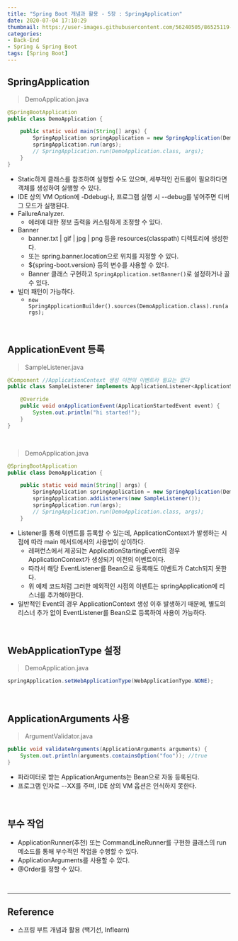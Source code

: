 ```yaml
---
title: "Spring Boot 개념과 활용 - 5장 : SpringApplication"
date: 2020-07-04 17:10:29
thumbnail: https://user-images.githubusercontent.com/56240505/86525119-eea35780-bebd-11ea-8fbd-ceacfdfae2c6.png
categories:
- Back-End
- Spring & Spring Boot
tags: [Spring Boot]
---
```


## SpringApplication

> DemoApplication.java

```java
@SpringBootApplication
public class DemoApplication {

    public static void main(String[] args) {
        SpringApplication springApplication = new SpringApplication(DemoApplication.class);
        springApplication.run(args);
        // SpringApplication.run(DemoApplication.class, args);
    }
}
```

* Static하게 클래스를 참조하여 실행할 수도 있으며, 세부적인 컨트롤이 필요하다면 객체를 생성하여 실행할 수 있다.
* IDE 상의 VM Option에 -Ddebug나, 프로그램 실행 시 --debug를 넣어주면 디버그 모드가 실행된다.
* FailureAnalyzer.
  * 에러에 대한 정보 출력을 커스텀하게 조정할 수 있다.
* Banner
  * banner.txt | gif | jpg | png 등을 resources(classpath) 디렉토리에 생성한다.
  * 또는 spring.banner.location으로 위치를 지정할 수 있다.
  * ${spring-boot.version} 등의 변수를 사용할 수 있다.
  * Banner 클래스 구현하고 ``SpringApplication.setBanner()``로 설정하거나 끌 수 있다.
* 빌더 패턴이 가능하다.
  * ``new SpringApplicationBuilder().sources(DemoApplication.class).run(args);``

<br>

## ApplicationEvent 등록

> SampleListener.java

```java
@Component //ApplicationContext 생성 이전의 이벤트라 필요는 없다
public class SampleListener implements ApplicationListener<ApplicationStartedEvent> {

    @Override
    public void onApplicationEvent(ApplicationStartedEvent event) {
        System.out.println("hi started!");
    }
}
```

<br>

> DemoApplication.java

```java
@SpringBootApplication
public class DemoApplication {

    public static void main(String[] args) {
        SpringApplication springApplication = new SpringApplication(DemoApplication.class);
        springApplication.addListeners(new SampleListener());
        springApplication.run(args);
        // SpringApplication.run(DemoApplication.class, args);
    }
```

* Listener를 통해 이벤트를 등록할 수 있는데, ApplicationContext가 발생하는 시점에 따라 main 메서드에서의 사용법이 상이하다.
  * 레퍼런스에서 제공되는 ApplicationStartingEvent의 경우 ApplicationContext가 생성되기 이전의 이벤트이다.
  * 따라서 해당 EventListener를 Bean으로 등록해도 이벤트가 Catch되지 못한다.
  * 위 예제 코드처럼 그러한 예외적인 시점의 이벤트는 springApplication에 리스너를 추가해야한다.
* 일반적인 Event의 경우 ApplicationContext 생성 이후 발생하기 때문에, 별도의 리스너 추가 없이 EventListener를 Bean으로 등록하여 사용이 가능하다.

<br>

## WebApplicationType 설정

> DemoApplication.java

```java
springApplication.setWebApplicationType(WebApplicationType.NONE);
```

<br>

## ApplicationArguments 사용

> ArgumentValidator.java

```java
public void validateArguments(ApplicationArguments arguments) {
    System.out.println(arguments.containsOption("foo")); //true
}
```

* 파라미터로 받는 ApplicationArguments는 Bean으로 자동 등록된다.
* 프로그램 인자로 --XX를 주며, IDE 상의 VM 옵션은 인식하지 못한다.

<br>

## 부수 작업

* ApplicationRunner(추천) 또는 CommandLineRunner를 구현한 클래스의 run 메소드를 통해 부수적인 작업을 수행할 수 있다.
* ApplicationArguments를 사용할 수 있다.
* @Order를 정할 수 있다.

<br>

---

## Reference

* 스프링 부트 개념과 활용 (백기선, Inflearn)
